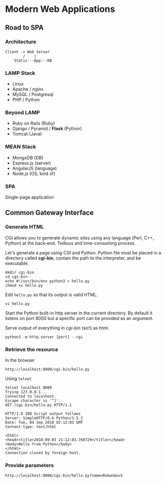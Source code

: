 # Modern Web Applications

## Road to SPA

### Architecture

```
Client -> Web Server
        /    | 
    Static---App---DB
```

### LAMP Stack

* Linux
* Apache / nginx
* MySQL / Postgresql
* PHP / Python

### Beyond LAMP

* Ruby on Rails (Ruby)
* Django / Pyramid / **Flask** (Python)
* Tomcat (Java)

### MEAN Stack

* MongoDB (DB)
* Express.js (server)
* AngularJS (language)
* Node.js (OS, kind of)

### SPA

Single-page application

## Common Gateway Interface

### Generate HTML

CGI allows you to generate dynamic sites using any language (Perl, C++, Python) at the back-end. Tedious and time-consuming process. 

Let's generate a page using CGI and Python. Python file must be placed in a directory called **cgi-bin**, contain the path to the interpreter, and be executable.

```
mkdir cgi-bin
cd cgi-bin
echo #!/usr/bin/env python3 > hello.py
chmod +x hello.py
```

Edit `hello.py` so that its output is valid HTML.

```
vi hello.py
```

Start the Python built-in http server in the current directory. By default it listens on port 8000 but a specific port can be provided as an argument.
  
Serve output of everything in *cgi-bin* (sic!) as html.

```
python3 -m http.server [port] --cgi
```

### Retrieve the resource

In the browser

```
http://localhost:8000/cgi-bin/hello.py
```

Using `telnet`

```
telnet localhost 8000
Trying 127.0.0.1...
Connected to localhost.
Escape character is '^]'.
GET /cgi-bin/hello.py HTTP/1.1

HTTP/1.0 200 Script output follows
Server: SimpleHTTP/0.6 Python/3.5.2
Date: Tue, 04 Sep 2018 02:12:03 GMT
Content-type: text/html

<html>
<head><title>2018-09-03 21:12:03.760729</title></head>
<body>Hello from Python</body>
</html>
Connection closed by foreign host.
```

### Provide parameters

```
http://localhost:8000/cgi-bin/hello.py?name=Roman&n=5
```
